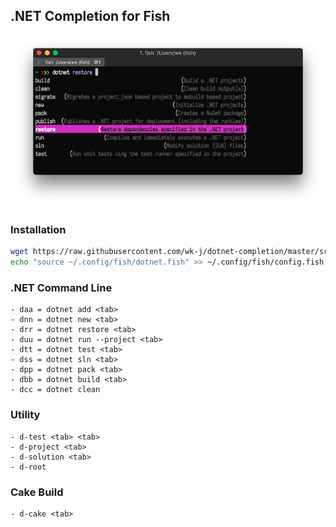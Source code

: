 ## .NET Completion for Fish

![](images/DotCompletion.png)

### Installation

```bash
wget https://raw.githubusercontent.com/wk-j/dotnet-completion/master/src/dotnet.fish --output-document ~/.config/fish/dotnet.fish
echo "source ~/.config/fish/dotnet.fish" >> ~/.config/fish/config.fish
```

### .NET Command Line

```
- daa = dotnet add <tab>
- dnn = dotnet new <tab>
- drr = dotnet restore <tab>
- duu = dotnet run --project <tab>
- dtt = dotnet test <tab>
- dss = dotnet sln <tab>
- dpp = dotnet pack <tab>
- dbb = dotnet build <tab>
- dcc = dotnet clean
```

### Utility

```
- d-test <tab> <tab>
- d-project <tab>
- d-solution <tab>
- d-root
```

### Cake Build
 
```
- d-cake <tab>
```